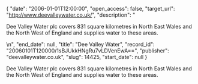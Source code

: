 {
  "date": "2006-01-01T12:00:00", 
  "open_access": false, 
  "target_url": "http://www.deevalleywater.co.uk/", 
  "description": "<p>Dee Valley Water plc covers 831 square kilometres in North East Wales and the North West of England and supplies water to these areas.</p>\n", 
  "end_date": null, 
  "title": "Dee Valley Water", 
  "record_id": "20060101T120000/1sBJUkkHNgRu7vLDVenEwA==", 
  "publisher": "deevalleywater.co.uk", 
  "slug": 14425, 
  "start_date": null
}

<p>Dee Valley Water plc covers 831 square kilometres in North East Wales and the North West of England and supplies water to these areas.</p>
